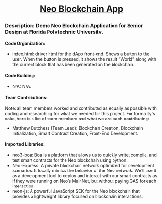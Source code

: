 # <p align="center">**<u>Neo Blockchain App</u>**</p>

### **Description:** Demo Neo Blockchain Application for Senior Design at Florida Polytechnic University. 

#### **Code Organization:** 

- index.html: driver html for the dApp front-end. Shows a button to the user. When the button is pressed, it shows the result "World" along with the current block that has been generated on the blockchain.
  

#### **Code Building:** 

- N/A: N/A.



#### **Team Contributions:**

Note: all team members worked and contributed as equally as possible with coding and researching for what we needed for this project. For formality's sake, here is a list of team members and what we are each contributing:

- Matthew Dutchess (Team Lead): Blockchain Creation, Blockchain Initialization, Smart Contract Creation, Front-End Development.

  

#### **Imported Libraries:** 

- neo3-boa: Boa is a platform that allows us to quickly write, compile, and test smart contracts for the Neo blockchain using python.
- Neo-Express: A private blockchain network optimized for development scenarios. It locally mimics the behavior of the Neo network. We’ll use it as a development tool to deploy and interact with our smart contracts as if they were running on Neo’s MainNet, but without paying GAS for each interaction.
- neon-js: A powerful JavaScript SDK for the Neo blockchain that provides a lightweight library focused on blockchain interactions.
